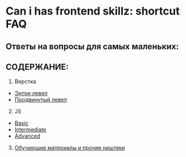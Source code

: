 # Can i has frontend skillz: shortcut FAQ

## Ответы на вопросы для самых маленьких:



## СОДЕРЖАНИЕ: 

1. Верстка
  * [Энтри левел](https://github.com/acilsd/wrk-fet/blob/master/markup-1/README.md)
  * [Продвинутый левел](https://github.com/acilsd/wrk-fet/blob/master/markup-2/README.md)
  
2. JS
  * [Basic](https://github.com/acilsd/wrk-fet/blob/master/js-1/README.md)
  * [Intermediate](https://github.com/acilsd/wrk-fet/blob/master/js-2/README.md)
  * [Advanced](https://github.com/acilsd/wrk-fet/blob/master/js-3/README.md)
  
3. [Обучающие материалы и прочие ништяки](https://github.com/acilsd/wrk-fet/blob/master/nishtyaki/README.md)

